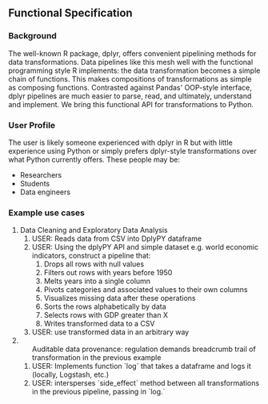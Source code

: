 ## Functional Specification

### Background
The well-known R package, dplyr, offers convenient pipelining methods for data transformations. Data pipelines like this mesh well with the functional programming style R implements: the data transformation becomes a simple chain of functions. This makes compositions of transformations as simple as composing functions. Contrasted against Pandas' OOP-style interface, dplyr pipelines are much easier to parse, read, and ultimately, understand and implement. We bring this functional API for transformations to Python. 

### User Profile
The user is likely someone experienced with dplyr in R but with little experience using Python or simply prefers dplyr-style transformations over what Python currently offers. These people may be:
- Researchers
- Students
- Data engineers

### Example use cases
<ol>
<li>Data Cleaning and Exploratory Data Analysis
  <ol>
    <li>USER: Reads data from CSV into DplyPY dataframe</li>
    <li>USER: Using the dplyPY API and simple dataset e.g. world economic indicators, construct a pipeline that:
        <ol>
            <li>Drops all rows with null values</li>
            <li>Filters out rows with years before 1950</li>
            <li>Melts years into a single column</li>
            <li>Pivots categories and associated values to their own columns</li>
            <li>Visualizes missing data after these operations</li>
            <li>Sorts the rows alphabetically by data</li>
            <li>Selects rows with GDP greater than X</li>
            <li>Writes transformed data to a CSV</li>
        </ol>
    <li>USER: use transformed data in an arbitrary way</li>
  </ol>
</li>
<li>
  <ol>Auditable data provenance: regulation demands breadcrumb trail of transformation in the previous example
    <li>USER: Implements function `log` that takes a dataframe and logs it (locally, Logstash, etc.)</li>
    <li>USER: intersperses `side_effect` method between all transformations in the previous pipeline, passing in `log.`</li>
  </ol>
</li>
</ol>